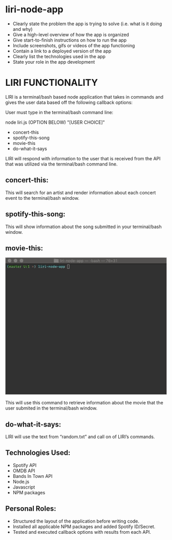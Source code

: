 # liri-node-app

-	Clearly state the problem the app is trying to solve (i.e. what is it doing and why)
-	Give a high-level overview of how the app is organized
-	Give start-to-finish instructions on how to run the app
-	Include screenshots, gifs or videos of the app functioning
-	Contain a link to a deployed version of the app
-	Clearly list the technologies used in the app
-	State your role in the app development


# LIRI FUNCTIONALITY

LIRI is a terminal/bash based node application that takes in commands and gives the user data based off the following callback options: 

User must type in the terminal/bash command line: 

node liri.js (OPTION BELOW) "[USER CHOICE]"

-	concert-this
-	spotify-this-song
-	movie-this
-	do-what-it-says

LIRI will respond with information to the user that is received from the API that was utilized via the terminal/bash command line. 

## concert-this: 

This will search for an artist and render information about each concert event to the terminal/bash window.


## spotify-this-song: 

This will show information about the song submitted in your terminal/bash window.


## movie-this: 

![Alt Text](Screenshots/movie-this.gif)

This will use this command to retrieve information about the movie that the user submited in the terminal/bash window.


## do-what-it-says: 

LIRI will use the text from “random.txt” and call on of LIRI’s commands. 


## Technologies Used:

* Spotify API
* OMDB API
* Bands In Town API
* Node.js
* Javascript
* NPM packages


## Personal Roles:

-	Structured the layout of the application before writing code.
-	Installed all applicable NPM packages and added Spotify ID/Secret.
-	Tested and executed callback options with results from each API.

